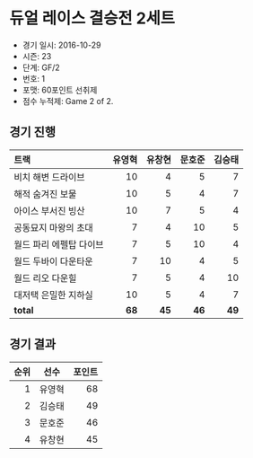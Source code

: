 # 듀얼 레이스 결승전 2세트

- 경기 일시: 2016-10-29
- 시즌: 23
- 단계: GF/2
- 번호: 1
- 포맷: 60포인트 선취제
- 점수 누적제: Game 2 of 2.





## 경기 진행

| 트랙 | 유영혁 | 유창현 | 문호준 | 김승태 |
|:---|---:|---:|---:|---:|
| 비치 해변 드라이브 | 10 | 4 | 5 | 7 |
| 해적 숨겨진 보물 | 10 | 5 | 4 | 7 |
| 아이스 부서진 빙산 | 10 | 7 | 5 | 4 |
| 공동묘지 마왕의 초대 | 7 | 4 | 10 | 5 |
| 월드 파리 에펠탑 다이브 | 7 | 5 | 10 | 4 |
| 월드 두바이 다운타운 | 7 | 10 | 4 | 5 |
| 월드 리오 다운힐 | 7 | 5 | 4 | 10 |
| 대저택 은밀한 지하실 | 10 | 5 | 4 | 7 |
| __total__ | __68__ | __45__ | __46__ | __49__ |




## 경기 결과

| 순위 | 선수 | 포인트 |
|---:|:---:|---:|
| 1 | 유영혁 | 68 |
| 2 | 김승태 | 49 |
| 3 | 문호준 | 46 |
| 4 | 유창현 | 45 |

